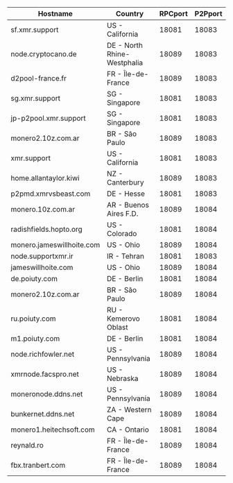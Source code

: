 Hostname | Country | RPCport | P2Pport
--- | --- | --- | ---
sf.xmr.support | US - California | 18081 | 18083
node.cryptocano.de | DE - North Rhine-Westphalia | 18089 | 18083
d2pool-france.fr | FR - Île-de-France | 18089 | 18083
sg.xmr.support | SG - Singapore | 18081 | 18083
jp-p2pool.xmr.support | SG - Singapore | 18081 | 18083
monero2.10z.com.ar | BR - São Paulo | 18089 | 18083
xmr.support | US - California | 18081 | 18083
home.allantaylor.kiwi | NZ - Canterbury | 18089 | 18083
p2pmd.xmrvsbeast.com | DE - Hesse | 18081 | 18083
monero.10z.com.ar | AR - Buenos Aires F.D. | 18089 | 18084
radishfields.hopto.org | US - Colorado | 18081 | 18084
monero.jameswillhoite.com | US - Ohio | 18089 | 18084
node.supportxmr.ir | IR - Tehran | 18081 | 18083
jameswillhoite.com | US - Ohio | 18089 | 18084
de.poiuty.com | DE - Berlin | 18081 | 18084
monero2.10z.com.ar | BR - São Paulo | 18089 | 18084
ru.poiuty.com | RU - Kemerovo Oblast | 18081 | 18084
m1.poiuty.com | DE - Berlin | 18081 | 18084
node.richfowler.net | US - Pennsylvania | 18089 | 18084
xmrnode.facspro.net | US - Nebraska | 18089 | 18084
moneronode.ddns.net | US - Pennsylvania | 18089 | 18084
bunkernet.ddns.net | ZA - Western Cape | 18089 | 18084
monero1.heitechsoft.com | CA - Ontario | 18081 | 18084
reynald.ro | FR - Île-de-France | 18089 | 18084
fbx.tranbert.com | FR - Île-de-France | 18089 | 18084
